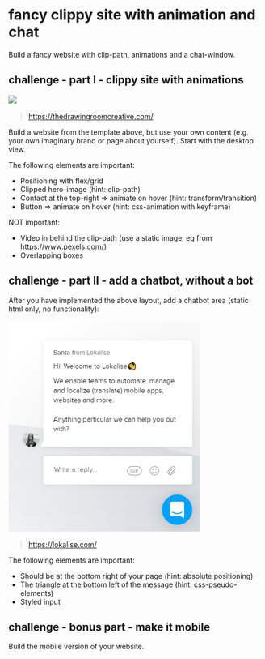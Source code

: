 # fancy clippy site with animation and chat
Build a fancy website with clip-path, animations and a chat-window.

## challenge - part I - clippy site with animations

![](dci-clippy-animation-challenge.gif)

> https://thedrawingroomcreative.com/

Build a website from the template above, but use your own content (e.g. your own imaginary brand or page about yourself). Start with the desktop view.

The following elements are important:
- Positioning with flex/grid
- Clipped hero-image (hint: clip-path)
- Contact at the top-right => animate on hover (hint: transform/transition)
- Button => animate on hover (hint: css-animation with keyframe)

NOT important:
- Video in behind the clip-path (use a static image, eg from https://www.pexels.com/)
- Overlapping boxes

## challenge - part II - add a chatbot, without a bot

After you have implemented the above layout, add a chatbot area (static html only, no functionality):

![](dci-fancy-chatbot-template.png)

> https://lokalise.com/

The following elements are important:
- Should be at the bottom right of your page (hint: absolute positioning)
- The triangle at the bottom left of the message (hint: css-pseudo-elements)
- Styled input



## challenge - bonus part - make it mobile

Build the mobile version of your website.
